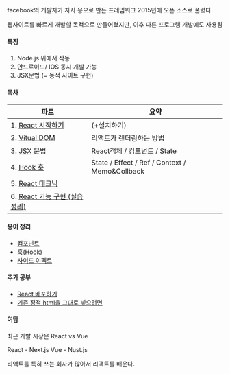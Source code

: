 facebook의 개발자가 자사 용으로 만든 프레임워크
2015년에 오픈 소스로 풀렸다.

웹사이트를 빠르게 개발할 목적으로 만들어졌지만, 이후 다른 프로그램 개발에도 사용됨 

#### 특징
1) Node.js 위에서 작동
2) 안드로이드/ IOS 동시 개발 가능
3) JSX문법 (= 동적 사이트 구현)

#### 목차

| 파트                 | 요약                                             |
| ------------------ | ---------------------------------------------- |
| 1. [React 시작하기](https://github.com/pondsharky/FullStackBootCampTIL/blob/main/%ED%94%84%EB%A1%A0%ED%8A%B8%EC%97%94%EB%93%9C%20(FE)/%ED%8F%B4%EB%8D%94/React/%EB%85%B8%ED%8A%B8/React%20%EC%8B%9C%EC%9E%91%ED%95%98%EA%B8%B0.md ) | (+설치하기)                                        |
| 2. [Vitual DOM](https://github.com/pondsharky/FullStackBootCampTIL/blob/main/FE_%ED%94%84%EB%A1%A0%ED%8A%B8%EC%97%94%EB%93%9C/%ED%94%84%EB%A1%A0%ED%8A%B8%EC%97%94%EB%93%9C%20(FE)/%ED%8F%B4%EB%8D%94/React/%EB%85%B8%ED%8A%B8/Vitual%20DOM.md)  | 리액트가 렌더링하는 방법                                  |
| 3. [JSX 문법](https://github.com/pondsharky/FullStackBootCampTIL/blob/main/%ED%94%84%EB%A1%A0%ED%8A%B8%EC%97%94%EB%93%9C%20(FE)/%ED%8F%B4%EB%8D%94/React/%EB%85%B8%ED%8A%B8/JSX%20%EB%AC%B8%EB%B2%95.md)      | React객체 / 컴포넌트 / State                         |
| 4. [Hook 훅](https://github.com/pondsharky/FullStackBootCampTIL/blob/main/%ED%94%84%EB%A1%A0%ED%8A%B8%EC%97%94%EB%93%9C%20(FE)/%ED%8F%B4%EB%8D%94/React/%EB%85%B8%ED%8A%B8/Hook%20%ED%9B%85.md)      | State / Effect / Ref / Context / Memo&Collback |
| 5. [React 테크닉](https://github.com/pondsharky/FullStackBootCampTIL/blob/main/%ED%94%84%EB%A1%A0%ED%8A%B8%EC%97%94%EB%93%9C%20(FE)/%ED%8F%B4%EB%8D%94/React/%EB%85%B8%ED%8A%B8/React%20%ED%85%8C%ED%81%AC%EB%8B%89.md)   |                                                |
| 6. [React 기능 구현 (실습 정리)](https://github.com/pondsharky/FullStackBootCampTIL/blob/main/%ED%94%84%EB%A1%A0%ED%8A%B8%EC%97%94%EB%93%9C%20(FE)/%ED%8F%B4%EB%8D%94/React/%EB%85%B8%ED%8A%B8/React%20%EA%B8%B0%EB%8A%A5%20%EA%B5%AC%ED%98%84%20(Foodit%20%EC%8B%A4%EC%8A%B5).md) |                                                |            |

#### 용어 정리
- [컴포넌트]()
- [훅(Hook)]()
- [사이드 이펙트]()

#### 추가 공부
- [React 배포하기]()
- [기존 정적 html을 그대로 넣으려면]()


#### 여담 

최근 개발 시장은
React vs Vue

React - Next.js
Vue - Nust.js

리액트를 특히 쓰는 회사가 많아서 리액트를 배운다.
